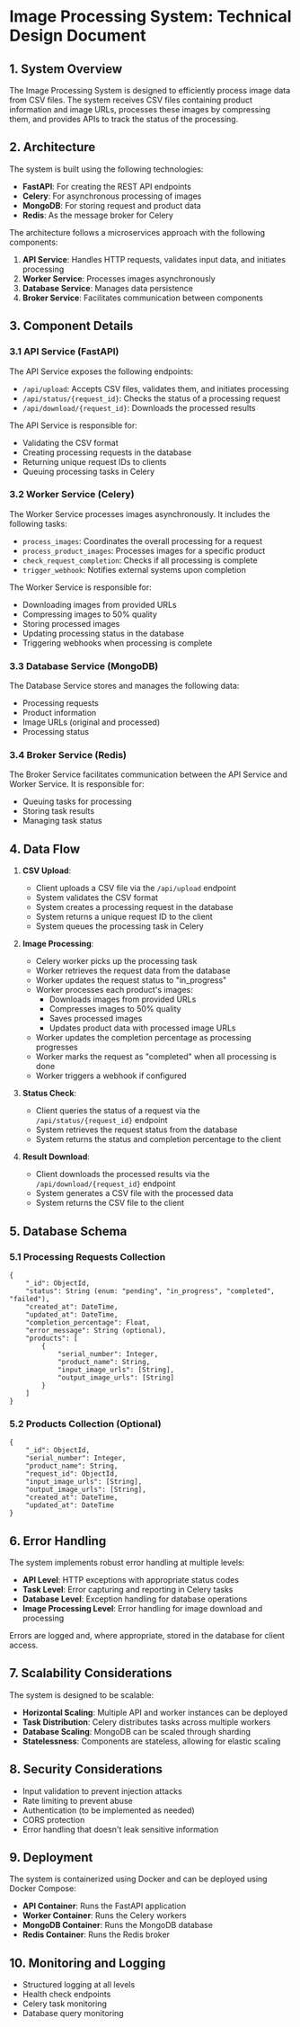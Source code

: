 # Image Processing System: Technical Design Document

## 1. System Overview

The Image Processing System is designed to efficiently process image data from CSV files. The system receives CSV files containing product information and image URLs, processes these images by compressing them, and provides APIs to track the status of the processing.

## 2. Architecture

The system is built using the following technologies:
- **FastAPI**: For creating the REST API endpoints
- **Celery**: For asynchronous processing of images
- **MongoDB**: For storing request and product data
- **Redis**: As the message broker for Celery

The architecture follows a microservices approach with the following components:
1. **API Service**: Handles HTTP requests, validates input data, and initiates processing
2. **Worker Service**: Processes images asynchronously
3. **Database Service**: Manages data persistence
4. **Broker Service**: Facilitates communication between components

## 3. Component Details

### 3.1 API Service (FastAPI)

The API Service exposes the following endpoints:
- `/api/upload`: Accepts CSV files, validates them, and initiates processing
- `/api/status/{request_id}`: Checks the status of a processing request
- `/api/download/{request_id}`: Downloads the processed results

The API Service is responsible for:
- Validating the CSV format
- Creating processing requests in the database
- Returning unique request IDs to clients
- Queuing processing tasks in Celery

### 3.2 Worker Service (Celery)

The Worker Service processes images asynchronously. It includes the following tasks:
- `process_images`: Coordinates the overall processing for a request
- `process_product_images`: Processes images for a specific product
- `check_request_completion`: Checks if all processing is complete
- `trigger_webhook`: Notifies external systems upon completion

The Worker Service is responsible for:
- Downloading images from provided URLs
- Compressing images to 50% quality
- Storing processed images
- Updating processing status in the database
- Triggering webhooks when processing is complete

### 3.3 Database Service (MongoDB)

The Database Service stores and manages the following data:
- Processing requests
- Product information
- Image URLs (original and processed)
- Processing status

### 3.4 Broker Service (Redis)

The Broker Service facilitates communication between the API Service and Worker Service. It is responsible for:
- Queuing tasks for processing
- Storing task results
- Managing task status

## 4. Data Flow

1. **CSV Upload**:
   - Client uploads a CSV file via the `/api/upload` endpoint
   - System validates the CSV format
   - System creates a processing request in the database
   - System returns a unique request ID to the client
   - System queues the processing task in Celery

2. **Image Processing**:
   - Celery worker picks up the processing task
   - Worker retrieves the request data from the database
   - Worker updates the request status to "in_progress"
   - Worker processes each product's images:
     - Downloads images from provided URLs
     - Compresses images to 50% quality
     - Saves processed images
     - Updates product data with processed image URLs
   - Worker updates the completion percentage as processing progresses
   - Worker marks the request as "completed" when all processing is done
   - Worker triggers a webhook if configured

3. **Status Check**:
   - Client queries the status of a request via the `/api/status/{request_id}` endpoint
   - System retrieves the request status from the database
   - System returns the status and completion percentage to the client

4. **Result Download**:
   - Client downloads the processed results via the `/api/download/{request_id}` endpoint
   - System generates a CSV file with the processed data
   - System returns the CSV file to the client

## 5. Database Schema

### 5.1 Processing Requests Collection

```
{
    "_id": ObjectId,
    "status": String (enum: "pending", "in_progress", "completed", "failed"),
    "created_at": DateTime,
    "updated_at": DateTime,
    "completion_percentage": Float,
    "error_message": String (optional),
    "products": [
        {
            "serial_number": Integer,
            "product_name": String,
            "input_image_urls": [String],
            "output_image_urls": [String]
        }
    ]
}
```

### 5.2 Products Collection (Optional)

```
{
    "_id": ObjectId,
    "serial_number": Integer,
    "product_name": String,
    "request_id": ObjectId,
    "input_image_urls": [String],
    "output_image_urls": [String],
    "created_at": DateTime,
    "updated_at": DateTime
}
```

## 6. Error Handling

The system implements robust error handling at multiple levels:
- **API Level**: HTTP exceptions with appropriate status codes
- **Task Level**: Error capturing and reporting in Celery tasks
- **Database Level**: Exception handling for database operations
- **Image Processing Level**: Error handling for image download and processing

Errors are logged and, where appropriate, stored in the database for client access.

## 7. Scalability Considerations

The system is designed to be scalable:
- **Horizontal Scaling**: Multiple API and worker instances can be deployed
- **Task Distribution**: Celery distributes tasks across multiple workers
- **Database Scaling**: MongoDB can be scaled through sharding
- **Statelessness**: Components are stateless, allowing for elastic scaling

## 8. Security Considerations

- Input validation to prevent injection attacks
- Rate limiting to prevent abuse
- Authentication (to be implemented as needed)
- CORS protection
- Error handling that doesn't leak sensitive information

## 9. Deployment

The system is containerized using Docker and can be deployed using Docker Compose:
- **API Container**: Runs the FastAPI application
- **Worker Container**: Runs the Celery workers
- **MongoDB Container**: Runs the MongoDB database
- **Redis Container**: Runs the Redis broker

## 10. Monitoring and Logging

- Structured logging at all levels
- Health check endpoints
- Celery task monitoring
- Database query monitoring
